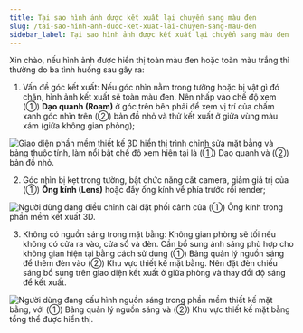 ```yaml
---
title: Tại sao hình ảnh được kết xuất lại chuyển sang màu đen
slug: /tai-sao-hinh-anh-duoc-ket-xuat-lai-chuyen-sang-mau-den
sidebar_label: Tại sao hình ảnh được kết xuất lại chuyển sang màu đen
---
```


Xin chào, nếu hình ảnh được hiển thị toàn màu đen hoặc toàn màu trắng thì thường do ba tình huống sau gây ra:

1. Vấn đề góc kết xuất: Nếu góc nhìn nằm trong tường hoặc bị vật gì đó chặn, hình ảnh kết xuất sẽ toàn màu đen. Nên nhấp vào chế độ xem (①) **Dạo quanh (Roam)** ở góc trên bên phải để xem vị trí của chấm xanh góc nhìn trên (②) bản đồ nhỏ và thử kết xuất ở giữa vùng màu xám (giữa không gian phòng);

![Giao diện phần mềm thiết kế 3D hiển thị trình chỉnh sửa mặt bằng và bảng thuộc tính, làm nổi bật chế độ xem hiện tại là (①) Dạo quanh và (②) bản đồ nhỏ.](https://storage.googleapis.com/jegavn_kb/image_jegavn/233.1.png)

2. Góc nhìn bị kẹt trong tường, bật chức năng cắt camera, giảm giá trị của (①) **Ống kính (Lens)** hoặc đẩy ống kính về phía trước rồi render;

![Người dùng đang điều chỉnh cài đặt phối cảnh của (①) Ống kính trong phần mềm kết xuất 3D.](https://storage.googleapis.com/jegavn_kb/image_jegavn/233.2.png)

3. Không có nguồn sáng trong mặt bằng: Không gian phòng sẽ tối nếu không có cửa ra vào, cửa sổ và đèn. Cần bổ sung ánh sáng phù hợp cho không gian hiện tại bằng cách sử dụng (①) Bảng quản lý nguồn sáng để thêm đèn vào (②) Khu vực thiết kế mặt bằng. Nên đặt đèn chiếu sáng bổ sung trên giao diện kết xuất ở giữa phòng và thay đổi độ sáng để kết xuất.

![Người dùng đang cấu hình nguồn sáng trong phần mềm thiết kế mặt bằng, với (①) Bảng quản lý nguồn sáng và (②) Khu vực thiết kế mặt bằng tổng thể được hiển thị.](https://storage.googleapis.com/jegavn_kb/image_jegavn/233.3.png)